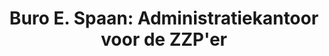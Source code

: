 ---
title: "Buro E. Spaan: Administratiekantoor voor de ZZP'er"
description: "Buro E. spaan | Het administratiekantoor voor de ZZP'er | belastingaangifte | BTW-aangifte"
---